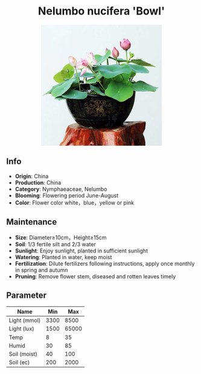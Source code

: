 <h1 align='center'>Nelumbo nucifera 'Bowl'</h1>
<p align="center">
    <img 
        align='center'
        width='320'
        src="../images/nelumbo nucifera bowl.png" 
        alt='Nelumbo nucifera 'Bowl'' />
</p>

## Info

 - **Origin**: China
 - **Production**: China
 - **Category**: Nymphaeaceae, Nelumbo
 - **Blooming**: Flowering period June-August
 - **Color**: Flower color white，blue，yellow or pink

## Maintenance

 - **Size**: Diameter≥10cm，Height≥15cm
 - **Soil**: 1/3 fertile silt and 2/3 water
 - **Sunlight**: Enjoy sunlight, planted in sufficient sunlight
 - **Watering**: Planted in water, keep moist
 - **Fertilization**: Dilute fertilizers following instructions, apply once monthly in spring and autumn
 - **Pruning**: Remove flower stem, diseased and rotten leaves timely

## Parameter

| Name         | Min  | Max   |
|--------------|------|-------|
| Light (mmol) | 3300 | 8500  |
| Light (lux)  | 1500 | 65000 |
| Temp         | 8    | 35    |
| Humid        | 30   | 85    |
| Soil (moist) | 40   | 100    |
| Soil (ec)    | 200  | 2000  |
